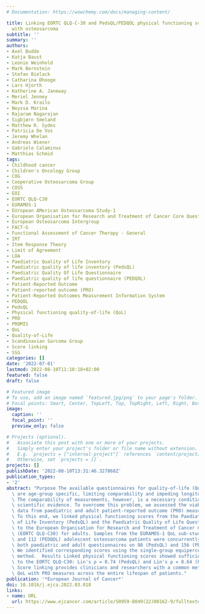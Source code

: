 ```yaml
---
# Documentation: https://wowchemy.com/docs/managing-content/

title: Linking EORTC QLQ-C-30 and PedsQL/PEDQOL physical functioning scores in patients
  with osteosarcoma
subtitle: ''
summary: ''
authors:
- Axel Budde
- Katja Baust
- Leonie Weinhold
- Mark Bernstein
- Stefan Bielack
- Catharina Dhooge
- Lars Hjorth
- Katherine A. Janeway
- Meriel Jenney
- Mark D. Krailo
- Neyssa Marina
- Rajaram Nagarajan
- Sigbjørn Smeland
- Matthew R. Sydes
- Patricia De Vos
- Jeremy Whelan
- Andreas Wiener
- Gabriele Calaminus
- Matthias Schmid
tags:
- Childhood cancer
- Children's Oncology Group
- COG
- Cooperative Osteosarcoma Group
- COSS
- EOI
- EORTC QLQ-C30
- EURAMOS-1
- EUropean AMerican Osteosarcoma Study-1
- European Organisation for Research and Treatment of Cancer Core Questionnaire
- European Osteosarcoma Intergroup
- FACT-G
- Functional Assessment of Cancer Therapy - General
- IRT
- Item Response Theory
- Limit of Agreement
- LOA
- Paediatric Quality of Life Inventory
- Paediatric quality of life inventory (PedsQL)
- Paediatric Quality Of Life Questionnaire
- Paediatric quality of life questionnaire (PEDQOL)
- Patient-Reported Outcome
- Patient-reported outcome (PRO)
- Patient-Reported Outcomes Measurement Information System
- PEDQOL
- PedsQL
- Physical functioning quality-of-life (QoL)
- PRO
- PROMIS
- QoL
- Quality-of-Life
- Scandinavian Sarcoma Group
- Score linking
- SSG
categories: []
date: '2022-07-01'
lastmod: 2022-08-10T11:18:18+02:00
featured: false
draft: false

# Featured image
# To use, add an image named `featured.jpg/png` to your page's folder.
# Focal points: Smart, Center, TopLeft, Top, TopRight, Left, Right, BottomLeft, Bottom, BottomRight.
image:
  caption: ''
  focal_point: ''
  preview_only: false

# Projects (optional).
#   Associate this post with one or more of your projects.
#   Simply enter your project's folder or file name without extension.
#   E.g. `projects = ["internal-project"]` references `content/project/deep-learning/index.md`.
#   Otherwise, set `projects = []`.
projects: []
publishDate: '2022-08-10T13:31:46.327868Z'
publication_types:
- '2'
abstract: "Purpose The available questionnaires for quality-of-life (QoL) assessments\
  \ are age-group specific, limiting comparability and impeding longitudinal analyses.\
  \ The comparability of measurements, however, is a necessary condition for gaining\
  \ scientific evidence. To overcome this problem, we assessed the viability of harmonising\
  \ data from paediatric and adult patient-reported outcome (PRO) measures. \\ Method\
  \ To this end, we linked physical functioning scores from the Paediatric Quality\
  \ of Life Inventory (PedsQL) and the Paediatric Quality of Life Questionnaire (PEDQOL)\
  \ to the European Organisation for Research and Treatment of Cancer Core Questionnaire\
  \ (EORTC QLQ-C30) for adults. Samples from the EURAMOS-1 QoL sub-study of 75 (PedsQL)\
  \ and 112 (PEDQOL) adolescent osteosarcoma patients were concurrently administered\
  \ both paediatric and adult questionnaires on 98 (PedsQL) and 156 (PEDQOL) occasions.\
  \ We identified corresponding scores using the single-group equipercentile linking\
  \ method.  Results Linked physical functioning scores showed sufficient concordance\
  \ to the EORTC QLQ-C30: Lin's ρ = 0.74 (PedsQL) and Lin's ρ = 0.64 (PEDQOL).\\  Conclusion\
  \ Score linking provides clinicians and researchers with a common metric for assessing\
  \ QoL with PRO measures across the entire lifespan of patients."
publication: '*European Journal of Cancer*'
doi: 10.1016/j.ejca.2022.03.018
links:
- name: URL
  url: https://www.ejcancer.com/article/S0959-8049(22)00162-9/fulltext#%20
---
```

